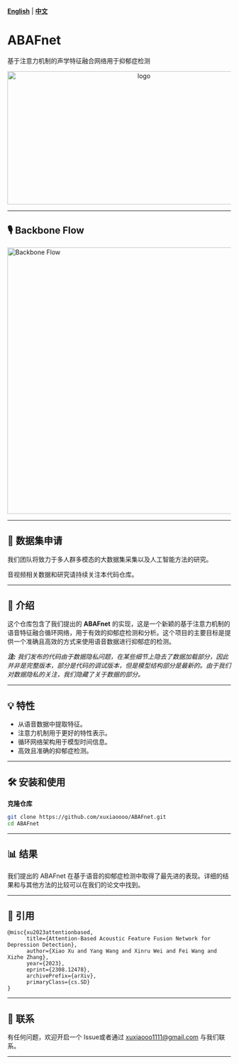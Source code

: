 **[English](README.md)** | **[中文](README_CN.md)**

# ABAFnet
基于注意力机制的声学特征融合网络用于抑郁症检测

<p align="center">
  <img src="https://github.com/xuxiaoooo/ABAFnet/blob/main/draw/LOGO 1.png" width="600" height="300" alt="logo"/>
</p>

---

## 🎙️ Backbone Flow

<img src="https://github.com/xuxiaoooo/ABAFnet/blob/main/draw/fig2.jpg" width="600" height="600" alt="Backbone Flow"/>

---

## 📙 数据集申请

我们团队将致力于多人群多模态的大数据集采集以及人工智能方法的研究。

音视频相关数据和研究请持续关注本代码仓库。

---

## 📌 介绍

这个仓库包含了我们提出的 **ABAFnet** 的实现，这是一个新颖的基于注意力机制的语音特征融合循环网络，用于有效的抑郁症检测和分析。这个项目的主要目标是提供一个准确且高效的方式来使用语音数据进行抑郁症的检测。

_**注:** 我们发布的代码由于数据隐私问题，在某些细节上隐去了数据加载部分，因此并非是完整版本，部分是代码的调试版本，但是模型结构部分是最新的。由于我们对数据隐私的关注，我们隐藏了关于数据的部分。_

---

## 💡 特性
- 从语音数据中提取特征。
- 注意力机制用于更好的特性表示。
- 循环网络架构用于模型时间信息。
- 高效且准确的抑郁症检测。

---

## 🛠️ 安装和使用
**克隆仓库**
```bash
git clone https://github.com/xuxiaoooo/ABAFnet.git
cd ABAFnet
```
---
## 📊 结果

我们提出的 ABAFnet 在基于语音的抑郁症检测中取得了最先进的表现。详细的结果和与其他方法的比较可以在我们的论文中找到。

---

## 📄 引用
```
@misc{xu2023attentionbased,
      title={Attention-Based Acoustic Feature Fusion Network for Depression Detection}, 
      author={Xiao Xu and Yang Wang and Xinru Wei and Fei Wang and Xizhe Zhang},
      year={2023},
      eprint={2308.12478},
      archivePrefix={arXiv},
      primaryClass={cs.SD}
}
```

---

## 📧 联系

有任何问题，欢迎开启一个 Issue或者通过 xuxiaooo1111@gmail.com 与我们联系。

---
